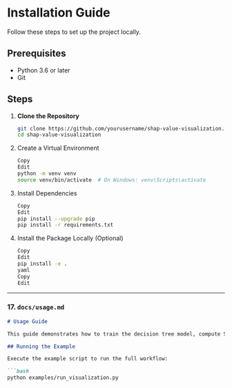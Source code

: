 # Installation Guide

Follow these steps to set up the project locally.

## Prerequisites

- Python 3.6 or later
- Git

## Steps

1. **Clone the Repository**

   ```bash
   git clone https://github.com/yourusername/shap-value-visualization.git
   cd shap-value-visualization

2. Create a Virtual Environment

   ```bash
   Copy
   Edit
   python -m venv venv
   source venv/bin/activate  # On Windows: venv\Scripts\activate

3. Install Dependencies

   ```bash
   Copy
   Edit
   pip install --upgrade pip
   pip install -r requirements.txt

4. Install the Package Locally (Optional)

   ```bash
   Copy
   Edit
   pip install -e .
   yaml
   Copy
   Edit

---

### 17. `docs/usage.md`

```markdown
# Usage Guide

This guide demonstrates how to train the decision tree model, compute SHAP values, and visualize them.

## Running the Example

Execute the example script to run the full workflow:

```bash
python examples/run_visualization.py
